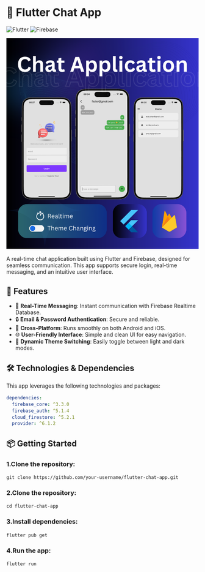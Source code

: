 # 💬 Flutter Chat App


![Flutter](https://img.shields.io/badge/Flutter-v3.10.5-blue?logo=flutter)
![Firebase](https://img.shields.io/badge/Firebase-Integrated-yellow?logo=firebase)

![Flutter Authentication App](assets/ChatApplication.png)

A real-time chat application built using Flutter and Firebase, designed for seamless communication. This app supports secure login, real-time messaging, and an intuitive user interface.

## 🚀 Features

- 💬 **Real-Time Messaging**: Instant communication with Firebase Realtime Database.
- 🔒 **Email & Password Authentication**: Secure and reliable.
- 📲 **Cross-Platform**: Runs smoothly on both Android and iOS.
- 🌐 **User-Friendly Interface**: Simple and clean UI for easy navigation.
- 🎨 **Dynamic Theme Switching**: Easily toggle between light and dark modes.

## 🛠️ Technologies & Dependencies

This app leverages the following technologies and packages:

```yaml
dependencies:
  firebase_core: ^3.3.0
  firebase_auth: ^5.1.4
  cloud_firestore: ^5.2.1
  provider: ^6.1.2

```

## 📦 Getting Started

### 1.Clone the repository:

```
git clone https://github.com/your-username/flutter-chat-app.git

```

### 2.Clone the repository:
```
cd flutter-chat-app

```

### 3.Install dependencies:
```
flutter pub get
```

### 4.Run the app:
```
flutter run
```
